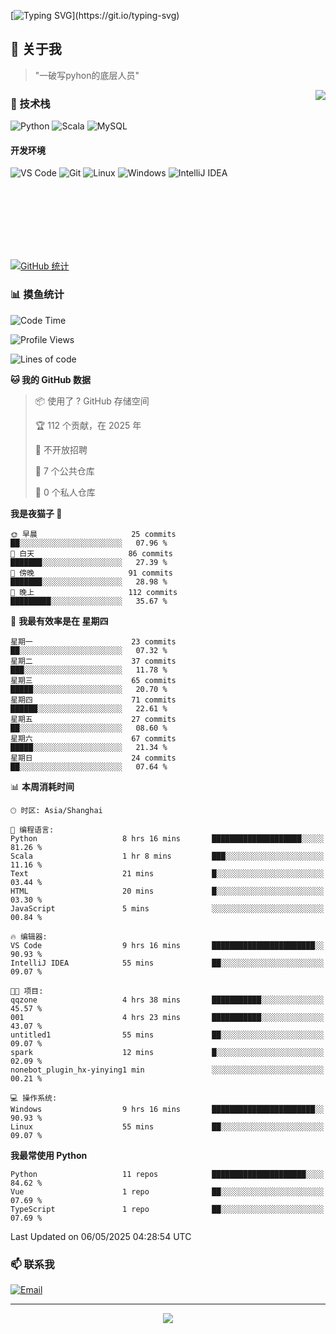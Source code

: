 [![Typing SVG](https://readme-typing-svg.herokuapp.com?font=Fira+Code&pause=1000&color=36BCF7&random=false&width=435&lines=print(%22Hello%2C+World!%22);%23+Welcome+to+my+code+space+%F0%9F%90%8D)](https://git.io/typing-svg)

## 🌟 关于我

> "一破写pyhon的底层人员"

<img align="right" src="https://github-readme-stats.vercel.app/api/top-langs/?username=huanxin996&theme=tokyonight" />

### 🎯 技术栈

![Python](https://img.shields.io/badge/Python-Expert-3776AB?style=for-the-badge&logo=python&logoColor=white)
![Scala](https://img.shields.io/badge/Scala-Expert-DC322F?style=for-the-badge&logo=scala&logoColor=white)
![MySQL](https://img.shields.io/badge/MySQL-Expert-4479A1?style=for-the-badge&logo=mysql&logoColor=white)

#### 开发环境

![VS Code](https://img.shields.io/badge/VS_Code-007ACC?style=for-the-badge&logo=visual-studio-code&logoColor=white)
![Git](https://img.shields.io/badge/Git-F05032?style=for-the-badge&logo=git&logoColor=white)
![Linux](https://img.shields.io/badge/Linux-FCC624?style=for-the-badge&logo=linux&logoColor=black)
![Windows](https://img.shields.io/badge/Windows_11-0078D4?style=for-the-badge&logo=windows11&logoColor=white)
![IntelliJ IDEA](https://img.shields.io/badge/IntelliJ_IDEA-000000?style=for-the-badge&logo=intellij-idea&logoColor=white)

<br/><br/><br/><br/><br/><br/>

  
[![GitHub 统计](https://github-readme-stats.vercel.app/api?username=huanxin996&show_icons=true&theme=tokyonight)](https://github.com/huanxin996)

### 📊 摸鱼统计

<!--START_SECTION:waka-->
![Code Time](http://img.shields.io/badge/Code%20Time-116%20hrs%2023%20mins-blue)

![Profile Views](http://img.shields.io/badge/%E4%B8%AA%E4%BA%BA%E8%B5%84%E6%96%99%E8%A7%82%E7%9C%8B%E6%AC%A1%E6%95%B0-19-blue)

![Lines of code](https://img.shields.io/badge/%E4%BB%8E%E3%80%8CHello%20World%E3%80%8D%E8%B5%B7%E6%88%91%E5%B7%B2%E7%BB%8F%E5%86%99%E4%BA%86-2.5%20million%20%E8%A1%8C%E4%BB%A3%E7%A0%81-blue)

**🐱 我的 GitHub 数据** 

> 📦  使用了 ? GitHub 存储空间 
 > 
> 🏆 112 个贡献，在 2025 年
 > 
> 🚫 不开放招聘
 > 
> 📜 7 个公共仓库 
 > 
> 🔑 0 个私人仓库 
 > 
**我是夜猫子 🦉** 

```text
🌞 早晨                     25 commits          ██░░░░░░░░░░░░░░░░░░░░░░░   07.96 % 
🌆 白天                     86 commits          ███████░░░░░░░░░░░░░░░░░░   27.39 % 
🌃 傍晚                     91 commits          ███████░░░░░░░░░░░░░░░░░░   28.98 % 
🌙 晚上                     112 commits         █████████░░░░░░░░░░░░░░░░   35.67 % 
```
📅 **我最有效率是在 星期四** 

```text
星期一                      23 commits          ██░░░░░░░░░░░░░░░░░░░░░░░   07.32 % 
星期二                      37 commits          ███░░░░░░░░░░░░░░░░░░░░░░   11.78 % 
星期三                      65 commits          █████░░░░░░░░░░░░░░░░░░░░   20.70 % 
星期四                      71 commits          ██████░░░░░░░░░░░░░░░░░░░   22.61 % 
星期五                      27 commits          ██░░░░░░░░░░░░░░░░░░░░░░░   08.60 % 
星期六                      67 commits          █████░░░░░░░░░░░░░░░░░░░░   21.34 % 
星期日                      24 commits          ██░░░░░░░░░░░░░░░░░░░░░░░   07.64 % 
```


📊 **本周消耗时间** 

```text
🕑︎ 时区: Asia/Shanghai

💬 编程语言: 
Python                   8 hrs 16 mins       ████████████████████░░░░░   81.26 % 
Scala                    1 hr 8 mins         ███░░░░░░░░░░░░░░░░░░░░░░   11.16 % 
Text                     21 mins             █░░░░░░░░░░░░░░░░░░░░░░░░   03.44 % 
HTML                     20 mins             █░░░░░░░░░░░░░░░░░░░░░░░░   03.30 % 
JavaScript               5 mins              ░░░░░░░░░░░░░░░░░░░░░░░░░   00.84 % 

🔥 编辑器: 
VS Code                  9 hrs 16 mins       ███████████████████████░░   90.93 % 
IntelliJ IDEA            55 mins             ██░░░░░░░░░░░░░░░░░░░░░░░   09.07 % 

🐱‍💻 项目: 
qqzone                   4 hrs 38 mins       ███████████░░░░░░░░░░░░░░   45.57 % 
001                      4 hrs 23 mins       ███████████░░░░░░░░░░░░░░   43.07 % 
untitled1                55 mins             ██░░░░░░░░░░░░░░░░░░░░░░░   09.07 % 
spark                    12 mins             █░░░░░░░░░░░░░░░░░░░░░░░░   02.09 % 
nonebot_plugin_hx-yinying1 min               ░░░░░░░░░░░░░░░░░░░░░░░░░   00.21 % 

💻 操作系统: 
Windows                  9 hrs 16 mins       ███████████████████████░░   90.93 % 
Linux                    55 mins             ██░░░░░░░░░░░░░░░░░░░░░░░   09.07 % 
```

**我最常使用 Python** 

```text
Python                   11 repos            █████████████████████░░░░   84.62 % 
Vue                      1 repo              ██░░░░░░░░░░░░░░░░░░░░░░░   07.69 % 
TypeScript               1 repo              ██░░░░░░░░░░░░░░░░░░░░░░░   07.69 % 
```




 Last Updated on 06/05/2025 04:28:54 UTC
<!--END_SECTION:waka-->

### 📫 联系我

[![Email](https://img.shields.io/badge/Email-D14836?style=for-the-badge&logo=gmail&logoColor=white)](mailto:mc.xiaolang@Foxmail.com)

---

<p align="center">
  <img src="https://profile-counter.glitch.me/huanxin996/count.svg" />
</p>